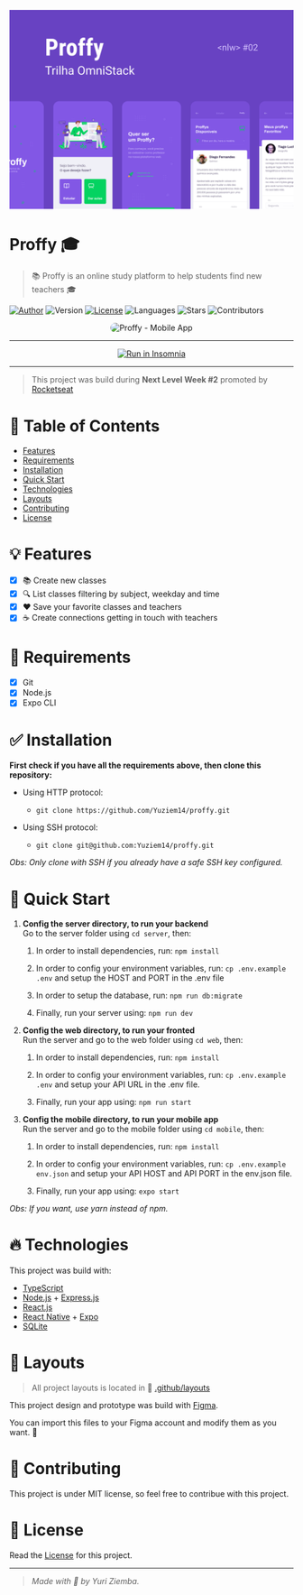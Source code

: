 ![Proffy](./.github/proffy.png "Proffy")

# Proffy :mortar_board:

> :books: Proffy is an online study platform to help students find new teachers :mortar_board:

[![Author](https://img.shields.io/badge/author-yuziem14-8257E5?style=flat-square)](https://github.com/yuziem14)
![Version](https://img.shields.io/badge/version-1.0.0-8257E5?style=flat-square)
[![License](https://img.shields.io/badge/license-MIT-8257E5?style=flat-square)](LICENSE.md)
![Languages](https://img.shields.io/github/languages/count/yuziem14/proffy?style=flat-square&color=8257E5)
![Stars](https://img.shields.io/github/stars/yuziem14/proffy?style=social)
![Contributors](https://img.shields.io/github/contributors/yuziem14/proffy?style=social)

<p align="center">
  <img style="border-radius: 16px" src="./.github/proffy-mobile-demo.gif?raw=true" alt="Proffy - Mobile App" width="250">
</p>

---

<p align="center">
  <a href="https://insomnia.rest/run/?label=Proffy%20API&uri=https%3A%2F%2Fraw.githubusercontent.com%2FYuziem14%2Fproffy%2Fdevelop%2F.github%2Fproffy-api-insomnia.json" target="_blank"><img src="https://insomnia.rest/images/run.svg" alt="Run in Insomnia"></a>
</p>

---

> This project was build during **Next Level Week #2** promoted by [Rocketseat](https://github.com/rocketseat)

# :pushpin: Table of Contents

- [Features](#bulb-features)
- [Requirements](#construction-requirements)
- [Installation](#white_check_mark-installation)
- [Quick Start](#rocket-quick-start)
- [Technologies](#fire-technologies)
- [Layouts](#art-layouts)
- [Contributing](#robot-contributing)
- [License](#pencil-license)

# :bulb: Features

- [x] :books: Create new classes
- [x] :mag: List classes filtering by subject, weekday and time
- [x] :heart: Save your favorite classes and teachers
- [x] :coffee: Create connections getting in touch with teachers

# :construction: Requirements

- [x] Git
- [x] Node.js
- [x] Expo CLI

# :white_check_mark: Installation

**First check if you have all the requirements above, then clone this repository:**

- Using HTTP protocol:

  - `git clone https://github.com/Yuziem14/proffy.git`

- Using SSH protocol:
  - `git clone git@github.com:Yuziem14/proffy.git`

_Obs: Only clone with SSH if you already have a safe SSH key configured._

# :rocket: Quick Start

1. **Config the server directory, to run your backend** \
    Go to the server folder using `cd server`, then:

   1. In order to install dependencies, run: `npm install`

   2. In order to config your environment variables, run: `cp .env.example .env` and setup the HOST and PORT in the .env file

   3. In order to setup the database, run: `npm run db:migrate`

   4. Finally, run your server using: `npm run dev`

2. **Config the web directory, to run your fronted** \
    Run the server and go to the web folder using `cd web`, then:

   1. In order to install dependencies, run: `npm install`

   2. In order to config your environment variables, run: `cp .env.example .env` and setup your API URL in the .env file.

   3. Finally, run your app using: `npm run start`

3. **Config the mobile directory, to run your mobile app** \
    Run the server and go to the mobile folder using `cd mobile`, then:

   1. In order to install dependencies, run: `npm install`

   2. In order to config your environment variables, run: `cp .env.example env.json` and setup your API HOST and API PORT in the env.json file.

   3. Finally, run your app using: `expo start`

_Obs: If you want, use yarn instead of npm._

# :fire: Technologies

This project was build with:

- [TypeScript](https://www.typescriptlang.org/)
- [Node.js](https://nodejs.org/en/) + [Express.js](http://expressjs.com/)
- [React.js](https://reactjs.org/)
- [React Native](https://reactnative.dev/) + [Expo](https://expo.io/)
- [SQLite](https://sqlite.org/index.html)

# :art: Layouts

> All project layouts is located in :file_folder: [.github/layouts](https://github.com/Yuziem14/proffy/tree/master/.github/layouts)

This project design and prototype was build with [Figma](https://www.figma.com/).

You can import this files to your Figma account and modify them as you want. :pray:

# :robot: Contributing

This project is under MIT license, so feel free to contribue with this project.

# :pencil: License

Read the [License](LICENSE.md) for this project.

---

> _Made with :purple_heart: by Yuri Ziemba._
